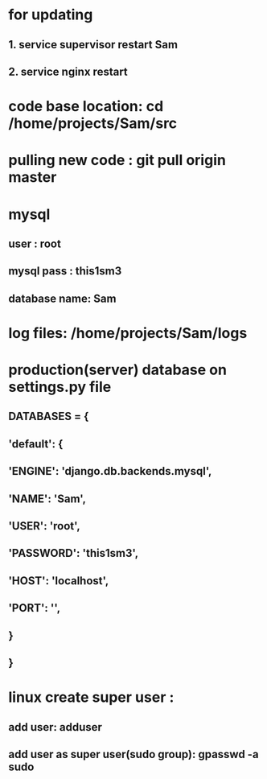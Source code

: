 # for updating 

## 1. service supervisor restart Sam
## 2. service nginx restart 

# code base location: cd /home/projects/Sam/src

# pulling new code : git pull origin master

# mysql 
## user : root
## mysql pass : this1sm3
## database name: Sam

# log files: /home/projects/Sam/logs

# production(server) database on settings.py file
## DATABASES = {
##     'default': {
##         'ENGINE': 'django.db.backends.mysql',
##         'NAME': 'Sam',
##         'USER': 'root',
##         'PASSWORD': 'this1sm3',
##         'HOST': 'localhost',
##         'PORT': '',
##     }
## }

# linux create super user :
## add user: adduser <username>
## add user as super user(sudo group): gpasswd -a <username> sudo

